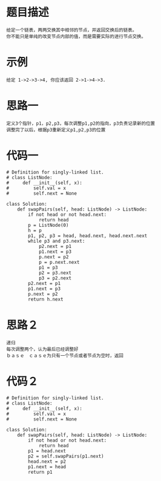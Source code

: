 # 题目描述
    给定一个链表，两两交换其中相邻的节点，并返回交换后的链表。
    你不能只是单纯的改变节点内部的值，而是需要实际的进行节点交换。
# 示例
```
给定 1->2->3->4, 你应该返回 2->1->4->3.
```
# 思路一
    定义3个指针，p1，p2,p3，每次调整p1,p2的指向，p3负责记录新的位置
    调整完了以后，根据p3重新定义p1,p2,p3的位置
# 代码一
```
# Definition for singly-linked list.
# class ListNode:
#     def __init__(self, x):
#         self.val = x
#         self.next = None

class Solution:
    def swapPairs(self, head: ListNode) -> ListNode:
        if not head or not head.next:
            return head
        p = ListNode(0)
        h = p
        p1, p2, p3 = head, head.next, head.next.next
        while p3 and p3.next:
            p2.next = p1
            p1.next = p3
            p.next = p2
            p = p.next.next
            p1 = p3
            p2 = p3.next
            p3 = p2.next
        p2.next = p1
        p1.next = p3
        p.next = p2
        return h.next
```
# 思路２
    递归
    每次调整两个，认为最后已经调整好
    ｂａｓｅ　ｃａｓｅ为只有一个节点或者节点为空时，返回
# 代码２
```
# Definition for singly-linked list.
# class ListNode:
#     def __init__(self, x):
#         self.val = x
#         self.next = None

class Solution:
    def swapPairs(self, head: ListNode) -> ListNode:
        if not head or not head.next:
            return head
        p1 = head.next
        p2 = self.swapPairs(p1.next)
        head.next = p2
        p1.next = head
        return p1
```
